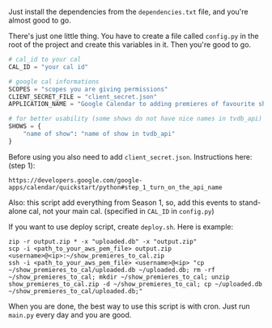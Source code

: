 Just install the dependencies from the `dependencies.txt` file, and you're almost good to go.

There's just one little thing. You have to create a file called `config.py` in the root of the project and create this variables in it. Then you're good to go.

```python
# cal_id to your cal
CAL_ID = "your cal id"

# google cal informations
SCOPES = "scopes you are giving permissions"
CLIENT_SECRET_FILE = "client_secret.json"
APPLICATION_NAME = "Google Calendar to adding premieres of favourite shows"

# for better usability (some shows do not have nice names in tvdb_api)
SHOWS = {
    "name of show": "name of show in tvdb_api"
}
```

Before using you also need to add `client_secret.json`. Instructions here: (step 1):

`https://developers.google.com/google-apps/calendar/quickstart/python#step_1_turn_on_the_api_name`


Also: this script add everything from Season 1, so, add this events to stand-alone cal, not your main cal.
(specified in `CAL_ID` in `config.py`)


If you want to use deploy script, create `deploy.sh`. Here is example:

```
zip -r output.zip * -x "uploaded.db" -x "output.zip"
scp -i <path_to_your_aws_pem_file> output.zip <username>@<ip>:~/show_premieres_to_cal.zip
ssh -i <path_to_your_aws_pem_file> <username>@<ip> "cp ~/show_premieres_to_cal/uploaded.db ~/uploaded.db; rm -rf ~/show_premieres_to_cal; mkdir ~/show_premieres_to_cal; unzip show_premieres_to_cal.zip -d ~/show_premieres_to_cal; cp ~/uploaded.db ~/show_premieres_to_cal/uploaded.db;"
```

When you are done, the best way to use this script is with cron. Just run `main.py` every day and you are good.

